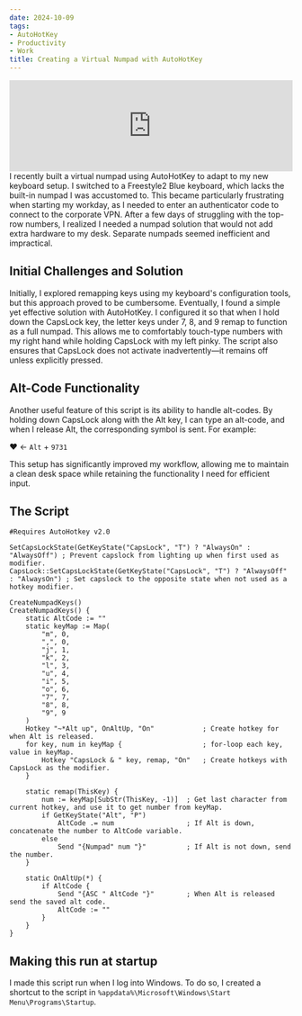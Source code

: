 ```yaml
---
date: 2024-10-09
tags:
- AutoHotKey
- Productivity
- Work
title: Creating a Virtual Numpad with AutoHotKey
---
```


<!-- 
<iframe width="100%" height="500" frameborder="0"
  src="https://observablehq.com/embed/@59335169eee5a8a6/numpad@339?cell=*"></iframe> -->
<iframe width="100%" height="162" frameborder="0"
  src="https://observablehq.com/embed/@59335169eee5a8a6/numpad@348?cells=caps%2Clayout"></iframe>
I recently built a virtual numpad using AutoHotKey to adapt to my new keyboard setup. I switched to a Freestyle2 Blue keyboard, which lacks the built-in numpad I was accustomed to. This became particularly frustrating when starting my workday, as I needed to enter an authenticator code to connect to the corporate VPN. After a few days of struggling with the top-row numbers, I realized I needed a numpad solution that would not add extra hardware to my desk. Separate numpads seemed inefficient and impractical.

## Initial Challenges and Solution

Initially, I explored remapping keys using my keyboard's configuration tools, but this approach proved to be cumbersome. Eventually, I found a simple yet effective solution with AutoHotKey. I configured it so that when I hold down the CapsLock key, the letter keys under 7, 8, and 9 remap to function as a full numpad. This allows me to comfortably touch-type numbers with my right hand while holding CapsLock with my left pinky. The script also ensures that CapsLock does not activate inadvertently—it remains off unless explicitly pressed.

## Alt-Code Functionality

Another useful feature of this script is its ability to handle alt-codes. By holding down CapsLock along with the Alt key, I can type an alt-code, and when I release Alt, the corresponding symbol is sent. For example:

♥ <- `Alt` + `9731`

This setup has significantly improved my workflow, allowing me to maintain a clean desk space while retaining the functionality I need for efficient input.

## The Script

```AutoHotkey
#Requires AutoHotkey v2.0

SetCapsLockState(GetKeyState("CapsLock", "T") ? "AlwaysOn" : "AlwaysOff") ; Prevent capslock from lighting up when first used as modifier.
CapsLock::SetCapsLockState(GetKeyState("CapsLock", "T") ? "AlwaysOff" : "AlwaysOn") ; Set capslock to the opposite state when not used as a hotkey modifier.

CreateNumpadKeys()
CreateNumpadKeys() {
    static AltCode := ""
    static keyMap := Map(
        "m", 0,
        ",", 0,
        "j", 1,
        "k", 2,
        "l", 3,
        "u", 4,
        "i", 5,
        "o", 6,
        "7", 7,
        "8", 8,
        "9", 9
    )
    Hotkey "~*Alt up", OnAltUp, "On"            ; Create hotkey for when Alt is released. 
    for key, num in keyMap {                    ; for-loop each key, value in keyMap.
        Hotkey "CapsLock & " key, remap, "On"   ; Create hotkeys with CapsLock as the modifier.
    }

    static remap(ThisKey) {
        num := keyMap[SubStr(ThisKey, -1)]  ; Get last character from current hotkey, and use it to get number from keyMap.
        if GetKeyState("Alt", "P")
            AltCode .= num                  ; If Alt is down, concatenate the number to AltCode variable.
        else
            Send "{Numpad" num "}"          ; If Alt is not down, send the number.
    }

    static OnAltUp(*) {
        if AltCode {
            Send "{ASC " AltCode "}"        ; When Alt is released send the saved alt code.
            AltCode := ""
        }
    }
}
```

## Making this run at startup

I made this script run when I log into Windows. To do so, I created a shortcut to the script in `%appdata%\Microsoft\Windows\Start Menu\Programs\Startup`.